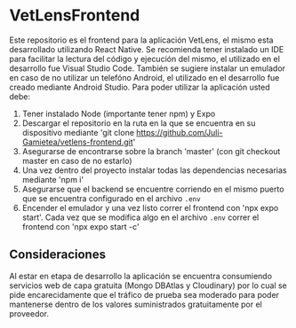 # VetLensFrontend
Este repositorio es el frontend para la aplicación VetLens, el mismo esta desarrollado utilizando React Native.
Se recomienda tener instalado un IDE para facilitar la lectura del código y ejecución del mismo, el utilizado en el desarrollo fue Visual Studio Code.
También se sugiere instalar un emulador en caso de no utilizar un telefóno Android, el utilizado en el desarrollo fue creado mediante Android Studio.
Para poder utilizar la aplicación usted debe:
1. Tener instalado Node (importante tener npm) y Expo
2. Descargar el repositorio en la ruta en la que se encuentra en su dispositivo mediante 'git clone https://github.com/Juli-Gamietea/vetlens-frontend.git'
3. Asegurarse de encontrarse sobre la branch 'master' (con git checkout master en caso de no estarlo)
4. Una vez dentro del proyecto instalar todas las dependencias necesarias mediante 'npm i'
5. Asegurarse que el backend se encuentre corriendo en el mismo puerto que se encuentra configurado en el archivo `.env`
6. Encender el emulador y una vez listo correr el frontend con 'npx expo start'. Cada vez que se modifica algo en el archivo `.env` correr el frontend con 'npx expo start -c'

## Consideraciones
Al estar en etapa de desarrollo la aplicación se encuentra consumiendo servicios web de capa gratuita (Mongo DBAtlas y Cloudinary) por lo cual se pide encarecidamente que
el tráfico de prueba sea moderado para poder mantenerse dentro de los valores suministrados gratuitamente por el proveedor.


